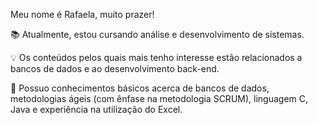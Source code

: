 Meu nome é Rafaela, muito prazer!

📚 Atualmente, estou cursando análise e desenvolvimento de sistemas.

💡 Os conteúdos pelos quais mais tenho interesse estão relacionados a bancos de dados e ao desenvolvimento back-end.

🌱 Possuo conhecimentos básicos acerca de bancos de dados, metodologias ágeis (com ênfase na metodologia SCRUM), linguagem C, Java e experiência na utilização do Excel.
